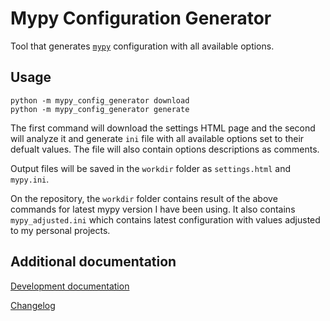 # Mypy Configuration Generator

Tool that generates [`mypy`](https://mypy.readthedocs.io/) configuration with all available options.

## Usage

```console
python -m mypy_config_generator download
python -m mypy_config_generator generate
```

The first command will download the settings HTML page and the second will analyze it and generate `ini` file with all available options set to their defualt values. The file will also contain options descriptions as comments.

Output files will be saved in the `workdir` folder as `settings.html` and `mypy.ini`.

On the repository, the `workdir` folder contains result of the above commands for latest mypy version I have been using. It also contains `mypy_adjusted.ini` which contains latest configuration with values adjusted to my personal projects.

## Additional documentation

[Development documentation](README-DEV.md)

[Changelog](CHANGELOG.md)
